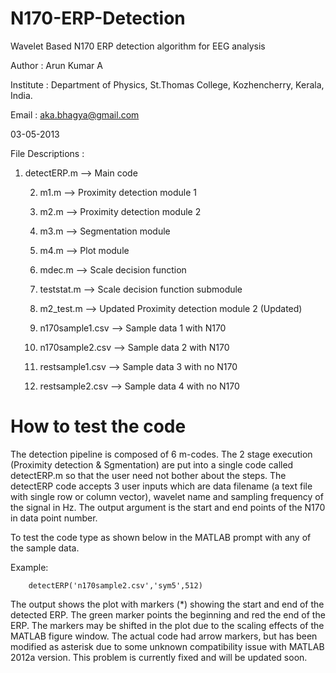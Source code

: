 # N170-ERP-Detection
Wavelet Based N170 ERP detection algorithm for EEG analysis


Author : Arun Kumar A

Institute : Department of Physics, St.Thomas College, Kozhencherry, Kerala, India.

Email : aka.bhagya@gmail.com

03-05-2013


File Descriptions : 

   1. detectERP.m  --> Main code
      
	  2. m1.m --> Proximity detection module 1
      
	    3. m2.m --> Proximity detection module 2
      
         4. m3.m --> Segmentation module
            
         5. m4.m --> Plot module 
            
         6. mdec.m --> Scale decision function
            
         7. teststat.m --> Scale decision function submodule
            
         8. m2_test.m --> Updated Proximity detection module 2 (Updated)
            
         9. n170sample1.csv --> Sample data 1 with N170
            
	   10. n170sample2.csv --> Sample data 2 with N170
     
      11. restsample1.csv --> Sample data 3 with no N170
     
	    12. restsample2.csv --> Sample data 4 with no N170
     
           


How to test the code
=====================
The detection pipeline is composed of 6 m-codes. The 2 stage execution (Proximity detection & Sgmentation) are put into a single code called detectERP.m so that the user need not bother about the steps.
The detectERP code accepts 3 user inputs which are data filename (a text file with single row or column vector), wavelet name and sampling frequency of the signal in Hz. The output argument is the start and end points of the N170 in data point number. 

To test the code type as shown below in the MATLAB prompt with any of the sample data.

Example: 

        detectERP('n170sample2.csv','sym5',512)

The output shows the plot with markers (*) showing the start and end of the detected ERP. The green marker points the beginning and red the end of the ERP.
The markers may be shifted in the plot due to the scaling effects of the MATLAB figure window.
The actual code had arrow markers, but has been modified as asterisk due to some unknown compatibility issue with MATLAB 2012a version. This problem is currently fixed and will be updated soon. 
